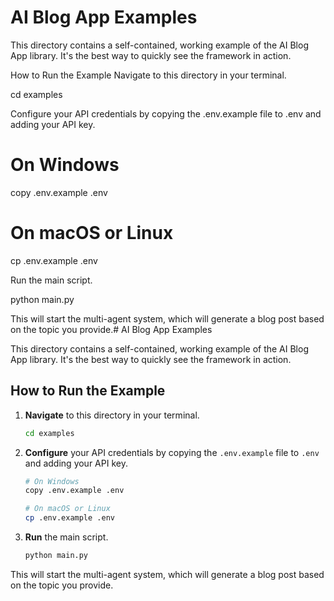 # AI Blog App Examples
This directory contains a self-contained, working example of the AI Blog App library. It's the best way to quickly see the framework in action.

How to Run the Example
Navigate to this directory in your terminal.

cd examples

Configure your API credentials by copying the .env.example file to .env and adding your API key.

# On Windows
copy .env.example .env

# On macOS or Linux
cp .env.example .env

Run the main script.

python main.py

This will start the multi-agent system, which will generate a blog post based on the topic you provide.# AI Blog App Examples

This directory contains a self-contained, working example of the AI Blog App library. It's the best way to quickly see the framework in action.

## How to Run the Example

1.  **Navigate** to this directory in your terminal.

    ```bash
    cd examples
    ```

2.  **Configure** your API credentials by copying the `.env.example` file to `.env` and adding your API key.

    ```bash
    # On Windows
    copy .env.example .env

    # On macOS or Linux
    cp .env.example .env
    ```

3.  **Run** the main script.

    ```bash
    python main.py
    ```

This will start the multi-agent system, which will generate a blog post based on the topic you provide.